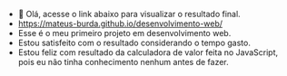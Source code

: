 - 👋 Olá, acesse o link abaixo para visualizar o resultado final.
- https://mateus-burda.github.io/desenvolvimento-web/
- Esse é o meu primeiro projeto em desenvolvimento web.
- Estou satisfeito com o resultado considerando o tempo gasto.
- Estou feliz com resultado da calculadora de valor feita no JavaScript, pois eu não tinha conhecimento nenhum antes de fazer.
